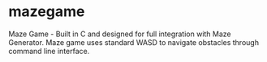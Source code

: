 # mazegame
Maze Game - Built in C and designed for full integration with Maze Generator.
Maze game uses standard WASD to navigate obstacles through command line interface. 
